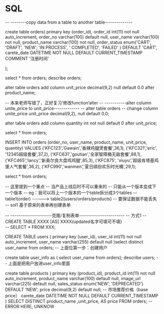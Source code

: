 # SQL
-- --------copy data from a table to another table--------------


create table orders(
	primary key (order_id),
    order_id int(11) not null auto_increment,
    order_no varchar(100) default null,
    user_name varchar(100) not null,
    product_name varchar(100) not null,
    order_status enum('CART',  'DRAFT',  'NEW',  'IN PROCESS',  ' COMPLETED',  'FAILED' ) DEFAULT 'CART',
    carete_date DATETIME NOT NULL DEFAULT CURRENT_TIMESTAMP COMMENT '注册时间'
    
);

select * from orders;
describe orders;


alter table orders 
add column unit_price decimal(9,2) null default 0.0 
after product_name;


-- 本来老师写错了，正好复习‘修改function’alter
-- -----------alter column unite_price to unit_price-------------
-- alter table orders
-- change column unite_price unit_price decimal(9,2), null default 0.0;
 
alter table orders 
add column quantity int not null default 0
after unit_price;


select * from orders;


INSERT INTO orders
	(order_no, user_name, product_name, unit_price, quantity)
VALUES
('KFC123','Gawain','香辣鸡腿煲套餐',36,1),
('KFC321','eric', '12345超级套餐',37,2),
('KFC631','goutian','全家智障桶无敌套餐',88,1),
('KFC465','lancy','新奥尔良大盘鸡鸡腿',85,3),
('KFC875', 'xiuyu','超级肯塔基鸡堡人气套餐',36,2),
('KFC990','wanmen','夏日缤纷欢乐时光桶',29,1);

select * from orders;


-- 这里提到一个重点
-- 当产品上线后时不可以重来的
-- 只能从一个版本变成下一个版本
-- eg：我可以将上一个版本的一个table拆分成3个tables
-- table1(order)  ------> table2(users/orders/products)
-- 要保证数据不能丢失
-- sol1 基于原来的表单再创建表单

-- ---------------------克隆/复制表单-----------------------
-- 方式1
-- CREATE TABLE  XXXX   [AS]  XXXX(updated名字可填可不填)  
-- SELECT * FROM XXX;


CREATE TABLE  users (
		primary key (user_id),
        user_id int(11) not null auto_increment,
        user_name varchar(255) default null
)select distinct user_name from orders;
-- 上面位第一步：创建用户


create table user_info 
as ( select user_name from orders);
describe users;
-- 上面是把用户放进user_info里面


create table products (
	primary key (product_id),
    product_id int(11) not null auto_increment,
    product_name varchar(100) default null,
    image_url varchar(225) default null,
    sales_status enum('NEW',  'DEPRECATED') DEFAULT 'NEW',
    price decimal(9,2) default null, -- 市场推荐价格（base price）
    carete_date DATETIME NOT NULL DEFAULT CURRENT_TIMESTAMP
) SELECT DISTINCT product_name ,unit_price, AS price FROM orders;  -- ERROR HERE, UNKNOW 
